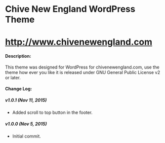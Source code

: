 # Chive New England WordPress Theme
http://www.chivenewengland.com
=======

#### Description:
This theme was designed for WordPress for chivenewengland.com, use the theme how ever you like it is released under GNU General Public License v2 or later.

#### Change Log:

##### v1.0.1 (Nov 11, 2015)
- Added scroll to top button in the footer.

##### v1.0.0 (Nov 5, 2015)
- Initial commit.